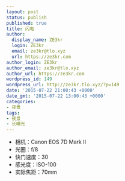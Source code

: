 ```yaml
---
layout: post
status: publish
published: true
title: 闪电
author:
  display_name: ZE3kr
  login: ZE3kr
  email: ze3kr@tlo.xyz
  url: https://ze3kr.com
author_login: ZE3kr
author_email: ze3kr@tlo.xyz
author_url: https://ze3kr.com
wordpress_id: 149
wordpress_url: http://ze3kr.tlo.xyz/?p=149
date: '2015-07-22 21:00:43 +0000'
date_gmt: '2015-07-22 13:00:43 +0000'
categories:
- 夜景
tags:
- 夜景
- 长曝光
---
```

<ul>
<li>相机：Canon EOS 7D Mark II</li>
<li>光圈：f/8</li>
<li>快门速度：30</li>
<li>感光度：ISO-100</li>
<li>实际焦距：70mm</li>
</ul>
